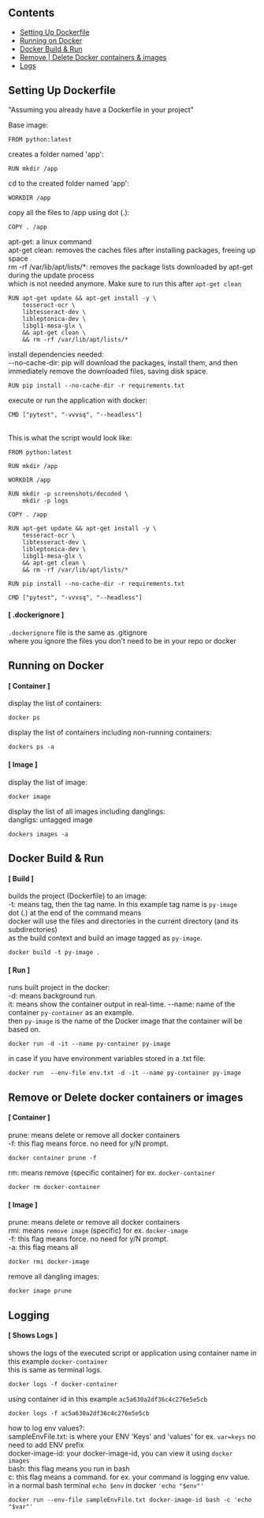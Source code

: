 ## Contents
- [Setting Up Dockerfile](https://github.com/markuusche/docker-guide?tab=readme-ov-file#setting-up-dockerfile)
- [Running on Docker](https://github.com/markuusche/docker-guide?tab=readme-ov-file#running-on-docker)
- [Docker Build & Run](https://github.com/markuusche/docker-guide?tab=readme-ov-file#docker-build--run)
- [Remove | Delete Docker containers & images](https://github.com/markuusche/docker-guide?tab=readme-ov-file#remove-or-delete-docker-containers-or-images)
- [Logs](https://github.com/markuusche/docker-guide?tab=readme-ov-file#logging)


## Setting Up Dockerfile

"Assuming you already have a Dockerfile in your project"

Base image:
```
FROM python:latest
```
creates a folder named 'app':
```
RUN mkdir /app
```
cd to the created folder named 'app':
```
WORKDIR /app
```
copy all the files to /app using dot (.):
```
COPY . /app
```
apt-get: a linux command \
apt-get clean: removes the caches files after installing packages, freeing up space \
rm -rf /var/lib/apt/lists/*: removes the package lists downloaded by apt-get during the update process \
which is not needed anymore. Make sure to run this after `apt-get clean`
```
RUN apt-get update && apt-get install -y \
    tesseract-ocr \
    libtesseract-dev \
    libleptonica-dev \
    libgl1-mesa-glx \
    && apt-get clean \
    && rm -rf /var/lib/apt/lists/*
```
install dependencies needed: \
--no-cache-dir: pip will download the packages, install them, and then immediately remove the downloaded files, saving disk space.
```
RUN pip install --no-cache-dir -r requirements.txt
```
execute or run the application with docker:
```
CMD ["pytest", "-vvvsq", "--headless"]
```
\
This is what the script would look like:
```
FROM python:latest

RUN mkdir /app

WORKDIR /app

RUN mkdir -p screenshots/decoded \
    mkdir -p logs

COPY . /app

RUN apt-get update && apt-get install -y \
    tesseract-ocr \
    libtesseract-dev \
    libleptonica-dev \
    libgl1-mesa-glx \
    && apt-get clean \
    && rm -rf /var/lib/apt/lists/*

RUN pip install --no-cache-dir -r requirements.txt

CMD ["pytest", "-vvvsq", "--headless"]
```

#### [ .dockerignore ]
`.dockerignore` file is the same as .gitignore \
where you ignore the files you don't need to be in your repo or docker
  

  
## Running on Docker

#### [ Container ]
display the list of containers:
```
docker ps
```
display the list of containers including non-running containers:
```
dockers ps -a
```
#### [ Image ]
display the list of image:
```
docker image
```
display the list of all images including danglings: \
dangligs: untagged image
```
dockers images -a
```

## Docker Build & Run

#### [ Build ]
builds the project (Dockerfile) to an image: \
-t: means tag, then the tag name. In this example tag name is `py-image` \
dot (.) at the end of the command means \
docker will use the files and directories in the current directory (and its subdirectories) \
as the build context and build an image tagged as `py-image`.
```
docker build -t py-image .
```
#### [ Run ]
runs built project in the docker: \
-d: means background run.\
it: means show the container output in real-time.
--name: name of the container `py-container` as an example. \
then `py-image` is the name of the Docker image that the container will be based on. 
```
docker run -d -it --name py-container py-image
```
in case if you have environment variables stored in a .txt file:
```
docker run  --env-file env.txt -d -it --name py-container py-image
```

## Remove or Delete docker containers or images

#### [ Container ]
prune: means delete or remove all docker containers \
-f: this flag means force. no need for y/N prompt.

```
docker container prune -f
```
rm: means remove (specific container) for ex. `docker-container`
```
docker rm docker-container
```

#### [ Image ]
prune: means delete or remove all docker containers \
rmi: means `remove image` (specific) for ex. `docker-image` \
-f: this flag means force. no need for y/N prompt. \
-a: this flag means all
```
docker rmi docker-image
```
remove all dangling images:
```
docker image prune
```

## Logging

#### [ Shows Logs ]
shows the logs of the executed script or application using container name in this example `docker-container` \
this is same as terminal logs.
```
docker logs -f docker-container
```
using container id in this example `ac5a630a2df36c4c276e5e5cb`
```
docker logs -f ac5a630a2df36c4c276e5e5cb
```
how to log env values?: \
sampleEnvFile.txt: is where your ENV 'Keys' and 'values' for ex. `var=keys` no need to add ENV prefix \
docker-image-id: your docker-image-id, you can view it using `docker images` \
bash: this flag means you run in bash \
c: this flag means a command. for ex. your command is logging env value. in a normal bash terminal `echo $env` in docker `'echo "$env"'`
```
docker run --env-file sampleEnvFile.txt docker-image-id bash -c 'echo "$var"'
```
